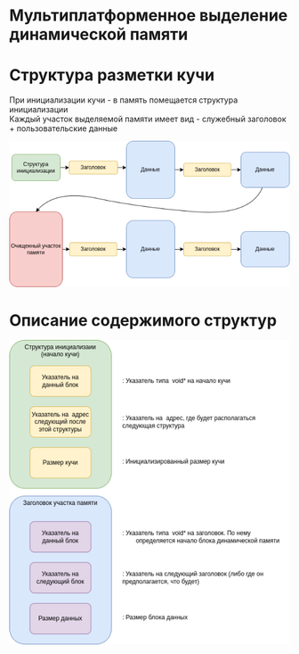 # Мультиплатформенное выделение динамической памяти

# Структура разметки кучи
При инициализации кучи - в память помещается структура инициализации  
Каждый участок выделяемой памяти имеет вид - служебный заголовок + пользовательские данные  

![Image](https://github.com/TakitaNirasa/heap_impl/blob/main/doc/heap_scheme.drawio.png)

# Описание содержимого структур

![Image](https://github.com/TakitaNirasa/heap_impl/blob/main/doc/heap_t.drawio.png)
